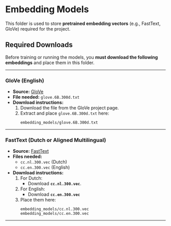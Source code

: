 # Embedding Models

This folder is used to store **pretrained embedding vectors** (e.g., FastText, GloVe) required for the project.

##  Required Downloads

Before training or running the models, you **must download the following embeddings** and place them in this folder.

---

### GloVe (English)
- **Source:** [GloVe](https://nlp.stanford.edu/projects/glove/)
- **File needed:** `glove.6B.300d.txt`
- **Download instructions:**
  1. Download the file from the GloVe project page.
  2. Extract and place `glove.6B.300d.txt` here:
     ```
     embedding_models/glove.6B.300d.txt
     ```
---

### FastText (Dutch or Aligned Multilingual)
- **Source:** [FastText](https://fasttext.cc/docs/en/crawl-vectors.html)
- **Files needed:**
  - `cc.nl.300.vec` (Dutch)
  - `cc.en.300.vec` (English)
- **Download instructions:**
  1. For Dutch:
     - Download **`cc.nl.300.vec`**.
  2. For English:
     - Download **`cc.en.300.vec`**
  3. Place them here:
     ```
     embedding_models/cc.nl.300.vec
     embedding_models/cc.en.300.vec
     ```

---
